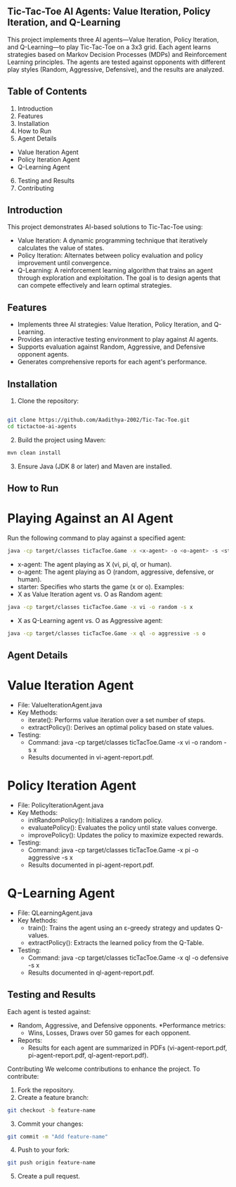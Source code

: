 ## Tic-Tac-Toe AI Agents: Value Iteration, Policy Iteration, and Q-Learning
This project implements three AI agents—Value Iteration, Policy Iteration, and Q-Learning—to play Tic-Tac-Toe on a 3x3 grid. Each agent learns strategies based on Markov Decision Processes (MDPs) and Reinforcement Learning principles. The agents are tested against opponents with different play styles (Random, Aggressive, Defensive), and the results are analyzed.

## Table of Contents
1. Introduction
2. Features
3. Installation
4. How to Run
5. Agent Details
  * Value Iteration Agent
  * Policy Iteration Agent
  * Q-Learning Agent
6. Testing and Results
7. Contributing

## Introduction
This project demonstrates AI-based solutions to Tic-Tac-Toe using:

* Value Iteration: A dynamic programming technique that iteratively calculates the value of states.
* Policy Iteration: Alternates between policy evaluation and policy improvement until convergence.
* Q-Learning: A reinforcement learning algorithm that trains an agent through exploration and exploitation.
The goal is to design agents that can compete effectively and learn optimal strategies.

## Features
* Implements three AI strategies: Value Iteration, Policy Iteration, and Q-Learning.
* Provides an interactive testing environment to play against AI agents.
* Supports evaluation against Random, Aggressive, and Defensive opponent agents.
* Generates comprehensive reports for each agent's performance.

## Installation
1. Clone the repository:

```bash

git clone https://github.com/Aadithya-2002/Tic-Tac-Toe.git
cd tictactoe-ai-agents
```
2. Build the project using Maven:

```bash
mvn clean install
```
3. Ensure Java (JDK 8 or later) and Maven are installed.

## How to Run
# Playing Against an AI Agent
Run the following command to play against a specified agent:

```bash
java -cp target/classes ticTacToe.Game -x <x-agent> -o <o-agent> -s <starter>
```
* x-agent: The agent playing as X (vi, pi, ql, or human).
* o-agent: The agent playing as O (random, aggressive, defensive, or human).
* starter: Specifies who starts the game (x or o).
Examples:
* X as Value Iteration agent vs. O as Random agent:
```bash
java -cp target/classes ticTacToe.Game -x vi -o random -s x
```
* X as Q-Learning agent vs. O as Aggressive agent:
```bash
java -cp target/classes ticTacToe.Game -x ql -o aggressive -s o
```
## Agent Details
# Value Iteration Agent
* File: ValueIterationAgent.java
* Key Methods:
  * iterate(): Performs value iteration over a set number of steps.
  * extractPolicy(): Derives an optimal policy based on state values.
* Testing:
  * Command: java -cp target/classes ticTacToe.Game -x vi -o random -s x
  * Results documented in vi-agent-report.pdf.
# Policy Iteration Agent
* File: PolicyIterationAgent.java
* Key Methods:
  * initRandomPolicy(): Initializes a random policy.
  * evaluatePolicy(): Evaluates the policy until state values converge.
  * improvePolicy(): Updates the policy to maximize expected rewards.
* Testing:
  * Command: java -cp target/classes ticTacToe.Game -x pi -o aggressive -s x
  * Results documented in pi-agent-report.pdf.
# Q-Learning Agent
* File: QLearningAgent.java
* Key Methods:
  * train(): Trains the agent using an ε-greedy strategy and updates Q-values.
  * extractPolicy(): Extracts the learned policy from the Q-Table.
* Testing:
  * Command: java -cp target/classes ticTacToe.Game -x ql -o defensive -s x
  * Results documented in ql-agent-report.pdf.
  
## Testing and Results
Each agent is tested against:

* Random, Aggressive, and Defensive opponents.
*Performance metrics:
  * Wins, Losses, Draws over 50 games for each opponent.
* Reports:
  * Results for each agent are summarized in PDFs (vi-agent-report.pdf, pi-agent-report.pdf, ql-agent-report.pdf).

Contributing
We welcome contributions to enhance the project. To contribute:

1. Fork the repository.
2. Create a feature branch:
```bash
git checkout -b feature-name
```
3. Commit your changes:
```bash
git commit -m "Add feature-name"
```
4. Push to your fork:
```bash
git push origin feature-name
```
5. Create a pull request.

